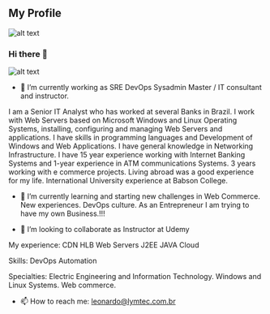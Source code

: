 ## My Profile

![alt text](https://raw.githubusercontent.com/leoym/aprendizado/master/treinamento-ti.png
 "Logo LYM") 
 
### Hi there 👋

![alt text](http://www.lymtec.com.br/wp-content/uploads/2020/03/Slide6.png "Logo LYM") 



- 🔭 I’m currently working as SRE DevOps Sysadmin Master / IT consultant and instructor.

I am a Senior IT Analyst who has worked at several Banks in Brazil. I work with Web Servers based on Microsoft Windows and Linux Operating Systems, installing, configuring and managing Web Servers and applications. I have skills in programming languages and Development of Windows and Web Applications. I have general knowledge in Networking Infrastructure. I have 15 year experience working with Internet Banking Systems and 1-year experience in ATM communications Systems. 
3 years working with e commerce projects.
Living abroad was a good experience for my life.
International University experience at Babson College.

- 🌱 I’m currently learning and starting new challenges in Web Commerce. New experiences. DevOps culture. As an Entrepreneur I am trying to have my own Business.!!!

- 👯 I’m looking to collaborate as Instructor at Udemy

My experience:
  CDN
  HLB
  Web Servers 
  J2EE JAVA
  Cloud

Skills:
  DevOps
  Automation

Specialties: 
  Electric Engineering and Information Technology.
  Windows and Linux Systems.
  Web commerce.

- 📫 How to reach me: leonardo@lymtec.com.br

<!--
**leoym/leoym** is a ✨ _special_ ✨ repository because its `README.md` (this file) appears on your GitHub profile.

Here are some ideas to get you started:

- 🔭 I’m currently working on ...
- 🌱 I’m currently learning ...
- 👯 I’m looking to collaborate on ...
- 🤔 I’m looking for help with ...
- 💬 Ask me about ...
- 📫 How to reach me: ...
- 😄 Pronouns: ...
- ⚡ Fun fact: ...
-->
